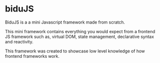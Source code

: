 # biduJS

BiduJS is a a mini Javascript framework made from scratch.

This mini framework contains everything you would expect from a frontend JS framework such as, virtual DOM, state management, declarative syntax and reactivity.

This framework was created to showcase low level knowledge of how frontend frameworks work.
